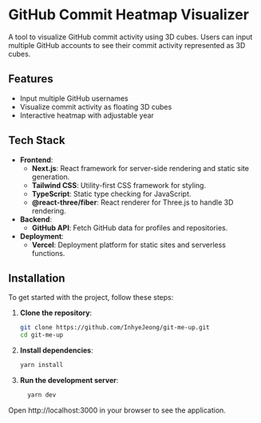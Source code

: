 # GitHub Commit Heatmap Visualizer

A tool to visualize GitHub commit activity using 3D cubes. Users can input multiple GitHub accounts to see their commit activity represented as 3D cubes.

## Features

- Input multiple GitHub usernames
- Visualize commit activity as floating 3D cubes
- Interactive heatmap with adjustable year

## Tech Stack

- **Frontend**: 
  - **Next.js**: React framework for server-side rendering and static site generation.
  - **Tailwind CSS**: Utility-first CSS framework for styling.
  - **TypeScript**: Static type checking for JavaScript.
  - **@react-three/fiber**: React renderer for Three.js to handle 3D rendering.
- **Backend**:
  - **GitHub API**: Fetch GitHub data for profiles and repositories.
- **Deployment**:
  - **Vercel**: Deployment platform for static sites and serverless functions.

## Installation

To get started with the project, follow these steps:

1. **Clone the repository**:

   ```bash
   git clone https://github.com/InhyeJeong/git-me-up.git
   cd git-me-up

2. **Install dependencies**:
   ```bash
   yarn install
3. **Run the development server**:
   ```bash
     yarn dev
   ```

Open http://localhost:3000 in your browser to see the application.
